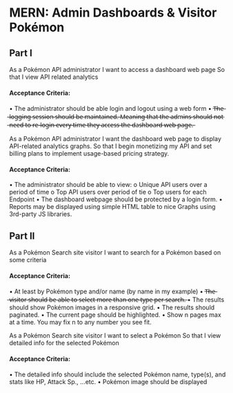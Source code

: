 # MERN: Admin Dashboards & Visitor Pokémon

## Part I

As a Pokémon API administrator
I want to access a dashboard web page 
So that I view API related analytics 

#### Acceptance Criteria:
• The administrator should be able login and logout using a web form
• T̶h̶e̶ ̶l̶o̶g̶g̶i̶n̶g̶ ̶s̶e̶s̶s̶i̶o̶n̶ ̶s̶h̶o̶u̶l̶d̶ ̶b̶e̶ ̶m̶a̶i̶n̶t̶a̶i̶n̶e̶d̶.̶ ̶M̶e̶a̶n̶i̶n̶g̶ ̶t̶h̶a̶t̶ ̶t̶h̶e̶ ̶a̶d̶m̶i̶n̶s̶ ̶s̶h̶o̶u̶l̶d̶ ̶n̶o̶t̶ ̶n̶e̶e̶d̶ ̶t̶o̶ ̶r̶e̶-̶l̶o̶g̶i̶n̶ ̶e̶v̶e̶r̶y̶ ̶t̶i̶m̶e̶ ̶t̶h̶e̶y̶ ̶a̶c̶c̶e̶s̶s̶ ̶t̶h̶e̶ ̶d̶a̶s̶h̶b̶o̶a̶r̶d̶ ̶w̶e̶b̶ ̶p̶a̶g̶e̶.̶

As a Pokémon API administrator
I want the dashboard web page to display API-related analytics graphs. 
So that I begin monetizing my API and set billing plans to implement usage-based pricing strategy. 

#### Acceptance Criteria:
• The administrator should be able to view:
o Unique API users over a period of time
o Top API users over period of tie
o Top users for each Endpoint
• The dashboard webpage should be protected by a login form.
• Reports may be displayed using simple HTML table to nice Graphs using 3rd-party JS libraries.


## Part II

As a Pokémon Search site visitor
I want to search for a Pokémon based on some criteria

#### Acceptance Criteria:
• At least by Pokémon type and/or name (by name in my example)
• T̶h̶e̶ ̶v̶i̶s̶i̶t̶o̶r̶ ̶s̶h̶o̶u̶l̶d̶ ̶b̶e̶ ̶a̶b̶l̶e̶ ̶t̶o̶ ̶s̶e̶l̶e̶c̶t̶ ̶m̶o̶r̶e̶ ̶t̶h̶a̶n̶ ̶o̶n̶e̶ ̶t̶y̶p̶e̶ ̶p̶e̶r̶ ̶s̶e̶a̶r̶c̶h̶.̶
• The results should show Pokémon images in a responsive grid.
• The results should paginated.
• The current page should be highlighted.
• Show n pages max at a time. You may fix n to any number you see fit.

As a Pokémon Search site visitor
I want to select a Pokémon
So that I view detailed info for the selected Pokémon

#### Acceptance Criteria:
• The detailed info should include the selected Pokémon name, type(s), and stats like HP, Attack Sp., ...etc.
• Pokémon image should be displayed
